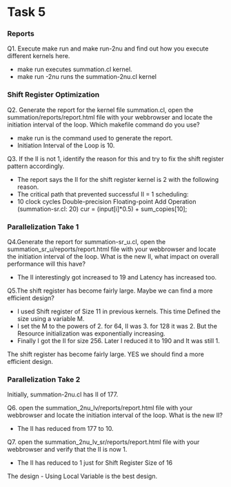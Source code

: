 # Task 5

### Reports
Q1. Execute make run and make run-2nu and find out how you execute different kernels here.
- make run executes summation.cl kernel. 
- make run -2nu runs the summation-2nu.cl kernel

### Shift Register Optimization

Q2. Generate the report for the kernel file summation.cl, open the summation/reports/report.html file with your webbrowser and locate the initiation interval of the loop. Which makefile command do you use?
- make run is the command used to generate the report.
- Initiation Interval of the Loop is 10.

Q3. If the II is not 1, identify the reason for this and try to fix the shift register pattern accordingly.
- The report says the II for the shift register kernel is 2 with the following reason.
- The critical path that prevented successful II = 1 scheduling:
- 10 clock cycles Double-precision Floating-point Add Operation (summation-sr.cl: 20)
	cur = (input[i]*0.5) + sum_copies[10];

### Parallelization Take 1
Q4.Generate the report for summation-sr_u.cl, open the summation_sr_u/reports/report.html file with your webbrowser and locate the initiation interval of the loop. What is the new II, what impact on overall performance will this have?
- The II interestingly got increased to 19 and Latency has increased too. 

Q5.The shift register has become fairly large. Maybe we can find a more efficient design?
- I used Shift register of Size 11 in previous kernels. This time Defined the size using a variable M.
- I set the M to the powers of 2. for 64, II was 3. for 128 it was 2. But the Resource initialization was exponentially increasing. 
- Finally I got the II for size 256. Later I reduced it to 190 and It was still 1. 

The shift register has become fairly large. YES we should find a more efficient design.

### Parallelization Take 2

Initially, summation-2nu.cl has II of 177. 

Q6. open the summation_2nu_lv/reports/report.html file with your webbrowser and locate the initiation interval of the loop. What is the new II?
- The II has reduced from 177 to 10. 

Q7. open the summation_2nu_lv_sr/reports/report.html file with your webbrowser and verify that the II is now 1.
- The II has reduced to 1 just for Shift Register Size of 16

The design - Using Local Variable is the best design. 




